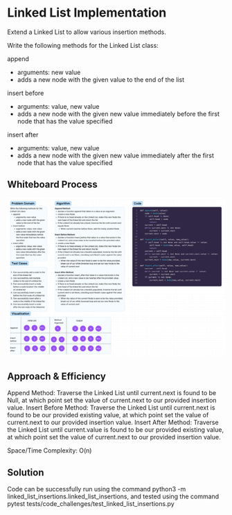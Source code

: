 # Linked List Implementation

Extend a Linked List to allow various insertion methods.

Write the following methods for the Linked List class:

append
* arguments: new value
* adds a new node with the given value to the end of the list

insert before
* arguments: value, new value
* adds a new node with the given new value immediately before the first node that has the value specified

insert after
* arguments: value, new value
* adds a new node with the given new value immediately after the first node that has the value specified

## Whiteboard Process
![Whiteboard](insertions.png)

## Approach & Efficiency
Append Method: Traverse the Linked List until current.next is found to be Null, at which point set the value of current.next to our provided insertion value.
Insert Before Method: Traverse the Linked List until current.next is found to be our provided existing value, at which point set the value of current.next to our provided insertion value.
Insert After Method: Traverse the Linked List until current.value is found to be our provided existing value, at which point set the value of current.next to our provided insertion value.

Space/Time Complexity: O(n)

## Solution
Code can be successfully run using the command python3 -m linked_list_insertions.linked_list_insertions, and tested using the command pytest tests/code_challenges/test_linked_list_insertions.py




